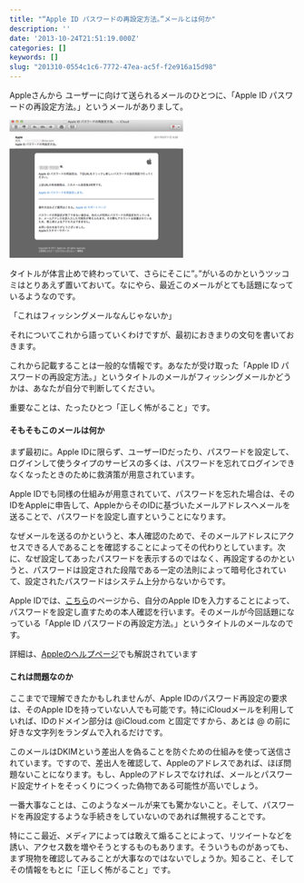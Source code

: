 ```yaml
---
title: "“Apple ID パスワードの再設定方法。”メールとは何か"
description: ''
date: '2013-10-24T21:51:19.000Z'
categories: []
keywords: []
slug: "201310-0554c1c6-7772-47ea-ac5f-f2e916a15d98"
---
```

Appleさんから ユーザーに向けて送られるメールのひとつに、「Apple ID パスワードの再設定方法。」というメールがありまして。

![](0__BEGea48i3S__yrEmE.png)

タイトルが体言止めで終わっていて、さらにそこに”。”がいるのかというツッコミはとりあえず置いておいて。なにやら、最近このメールがとても話題になっているようなのです。

「これはフィッシングメールなんじゃないか」

それについてこれから語っていくわけですが、最初におきまりの文句を書いておきます。

これから記載することは一般的な情報です。あなたが受け取った「Apple ID パスワードの再設定方法。」というタイトルのメールがフィッシングメールかどうかは、あなたが自分で判断してください。

重要なことは、たったひとつ「正しく怖がること」です。

#### そもそもこのメールは何か

まず最初に。Apple IDに限らず、ユーザーIDだったり、パスワードを設定して、ログインして使うタイプのサービスの多くは、パスワードを忘れてログインできなくなったときのために救済策が用意されています。

Apple IDでも同様の仕組みが用意されていて、パスワードを忘れた場合は、そのIDをAppleに申告して、AppleからそのIDに基づいたメールアドレスへメールを送ることで、パスワードを設定し直すということになります。

なぜメールを送るのかというと、本人確認のためで、そのメールアドレスにアクセスできる人であることを確認することによってその代わりとしています。次に、なぜ設定してあったパスワードを表示するのではなく、再設定するのかというと、パスワードは設定された段階である一定の法則によって暗号化されていて、設定されたパスワードはシステム上分からないからです。

Apple IDでは、[こちら](https://iforgot.apple.com/password/verify/appleid?language=JP-JA)のページから、自分のApple IDを入力することによって、パスワードを設定し直すための本人確認を行います。そのメールが今回話題になっている「Apple ID パスワードの再設定方法。」というタイトルのメールなのです。

詳細は、[Appleのヘルプページ](http://support.apple.com/kb/HE36?viewlocale=ja_JP)でも解説されています

#### これは問題なのか

ここまでで理解できたかもしれませんが、Apple IDのパスワード再設定の要求は、そのApple IDを持っていない人でも可能です。特にiCloudメールを利用していれば、IDのドメイン部分は @iCloud.com と固定ですから、あとは @ の前に好きな文字列をランダムで入れるだけです。

このメールはDKIMという差出人を偽ることを防ぐための仕組みを使って送信されています。ですので、差出人を確認して、Appleのアドレスであれば、ほぼ問題ないことになります。もし、Appleのアドレスでなければ、メールとパスワード設定サイトをそっくりにつくった偽物である可能性が高いでしょう。

一番大事なことは、このようなメールが来ても驚かないこと。そして、パスワードを再設定するような手続きをしていないのであれば無視することです。

特にここ最近、メディアによっては敢えて煽ることによって、リツイートなどを誘い、アクセス数を増やそうとするものもあります。そういうものがあっても、まず現物を確認してみることが大事なのではないでしょうか。知ること、そしてその情報をもとに「正しく怖がること」です。